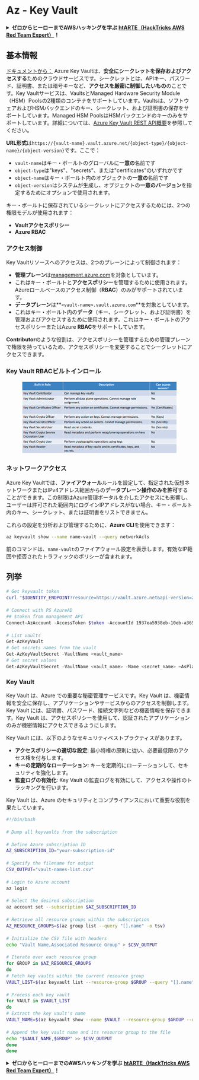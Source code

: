 # Az - Key Vault

<details>

<summary><strong>ゼロからヒーローまでAWSハッキングを学ぶ</strong> <a href="https://training.hacktricks.xyz/courses/arte"><strong>htARTE（HackTricks AWS Red Team Expert）</strong></a><strong>！</strong></summary>

HackTricksをサポートする他の方法：

* **HackTricksで企業を宣伝したい**または**HackTricksをPDFでダウンロードしたい**場合は、[**SUBSCRIPTION PLANS**](https://github.com/sponsors/carlospolop)をチェックしてください！
* [**公式PEASS＆HackTricksスワッグ**](https://peass.creator-spring.com)を入手する
* [**The PEASS Family**](https://opensea.io/collection/the-peass-family)を発見し、独占的な[**NFTs**](https://opensea.io/collection/the-peass-family)コレクションをご覧ください
* \*\*💬 [Discordグループ](https://discord.gg/hRep4RUj7f)\*\*に参加するか、[telegramグループ](https://t.me/peass)に参加するか、**Twitter** 🐦 [**@hacktricks\_live**](https://twitter.com/hacktricks\_live)をフォローする
* **HackTricks**および**HackTricks Cloud**のGitHubリポジトリにPRを提出して、あなたのハッキングテクニックを共有する

</details>

## 基本情報

[ドキュメントから：](https://learn.microsoft.com/en-us/azure/key-vault/general/basic-concepts) Azure Key Vaultは、**安全にシークレットを保存およびアクセスする**ためのクラウドサービスです。シークレットとは、APIキー、パスワード、証明書、または暗号キーなど、**アクセスを厳密に制御したいもの**のことです。Key Vaultサービスは、VaultsとManaged Hardware Security Module（HSM）Poolsの2種類のコンテナをサポートしています。Vaultsは、ソフトウェアおよびHSMバックエンドのキー、シークレット、および証明書の保存をサポートしています。Managed HSM PoolsはHSMバックエンドのキーのみをサポートしています。詳細については、[Azure Key Vault REST API概要](https://learn.microsoft.com/en-us/azure/key-vault/general/about-keys-secrets-certificates)を参照してください。

**URL形式**は`https://{vault-name}.vault.azure.net/{object-type}/{object-name}/{object-version}`です。ここで：

* `vault-name`はキー・ボールトのグローバルに**一意の**名前です
* `object-type`は"keys"、"secrets"、または"certificates"のいずれかです
* `object-name`はキー・ボールト内のオブジェクトの**一意の**名前です
* `object-version`はシステムが生成し、オブジェクトの**一意のバージョン**を指定するためにオプションで使用されます。

キー・ボールトに保存されているシークレットにアクセスするためには、2つの権限モデルが使用されます：

* **Vaultアクセスポリシー**
* **Azure RBAC**

### アクセス制御 <a href="#access-control" id="access-control"></a>

Key Vaultリソースへのアクセスは、2つのプレーンによって制御されます：

* **管理プレーン**は[management.azure.com](http://management.azure.com/)を対象としています。
* これはキー・ボールトと**アクセスポリシー**を管理するために使用されます。Azureロールベースのアクセス制御（**RBAC**）のみがサポートされています。
* **データプレーン**は\*\*`<vault-name>.vault.azure.com`\*\*を対象としています。
* これはキー・ボールト内の**データ**（キー、シークレット、および証明書）を管理およびアクセスするために使用されます。これはキー・ボールトのアクセスポリシーまたはAzure **RBAC**をサポートしています。

**Contributor**のような役割は、アクセスポリシーを管理するための管理プレーンで権限を持っているため、アクセスポリシーを変更することでシークレットにアクセスできます。

### Key Vault RBACビルトインロール <a href="#rbac-built-in-roles" id="rbac-built-in-roles"></a>

<figure><img src="../../../.gitbook/assets/image (3) (1) (1) (1) (1).png" alt=""><figcaption></figcaption></figure>

### ネットワークアクセス

Azure Key Vaultでは、**ファイアウォール**ルールを設定して、指定された仮想ネットワークまたはIPv4アドレス範囲からの**データプレーン操作のみを許可**することができます。この制限はAzure管理ポータルを介したアクセスにも影響し、ユーザーは許可された範囲内にログインIPアドレスがない場合、キー・ボールト内のキー、シークレット、または証明書をリストできません。

これらの設定を分析および管理するために、**Azure CLI**を使用できます：

```bash
az keyvault show --name name-vault --query networkAcls
```

前のコマンドは、`name-vault`のファイアウォール設定を表示します。有効なIP範囲や拒否されたトラフィックのポリシーが含まれます。

## 列挙

```powershell
# Get keyvault token
curl "$IDENTITY_ENDPOINT?resource=https://vault.azure.net&api-version=2017-09-01" -H secret:$IDENTITY_HEADER

# Connect with PS AzureAD
## $token from management API
Connect-AzAccount -AccessToken $token -AccountId 1937ea5938eb-10eb-a365-10abede52387 -KeyVaultAccessToken $keyvaulttoken

# List vaults
Get-AzKeyVault
# Get secrets names from the vault
Get-AzKeyVaultSecret -VaultName <vault_name>
# Get secret values
Get-AzKeyVaultSecret -VaultName <vault_name> -Name <secret_name> –AsPlainText
```

### Key Vault

Key Vault は、Azure での重要な秘密管理サービスです。Key Vault は、機密情報を安全に保存し、アプリケーションやサービスからのアクセスを制御します。Key Vault には、証明書、パスワード、接続文字列などの機密情報を保存できます。Key Vault は、アクセスポリシーを使用して、認証されたアプリケーションのみが機密情報にアクセスできるようにします。

Key Vault には、以下のようなセキュリティベストプラクティスがあります。

* **アクセスポリシーの適切な設定**: 最小特権の原則に従い、必要最低限のアクセス権を付与します。
* **キーの定期的なローテーション**: キーを定期的にローテーションして、セキュリティを強化します。
* **監査ログの有効化**: Key Vault の監査ログを有効にして、アクセスや操作のトラッキングを行います。

Key Vault は、Azure のセキュリティとコンプライアンスにおいて重要な役割を果たしています。

```bash
#!/bin/bash

# Dump all keyvaults from the subscription

# Define Azure subscription ID
AZ_SUBSCRIPTION_ID="your-subscription-id"

# Specify the filename for output
CSV_OUTPUT="vault-names-list.csv"

# Login to Azure account
az login

# Select the desired subscription
az account set --subscription $AZ_SUBSCRIPTION_ID

# Retrieve all resource groups within the subscription
AZ_RESOURCE_GROUPS=$(az group list --query "[].name" -o tsv)

# Initialize the CSV file with headers
echo "Vault Name,Associated Resource Group" > $CSV_OUTPUT

# Iterate over each resource group
for GROUP in $AZ_RESOURCE_GROUPS
do
# Fetch key vaults within the current resource group
VAULT_LIST=$(az keyvault list --resource-group $GROUP --query "[].name" -o tsv)

# Process each key vault
for VAULT in $VAULT_LIST
do
# Extract the key vault's name
VAULT_NAME=$(az keyvault show --name $VAULT --resource-group $GROUP --query "name" -o tsv)

# Append the key vault name and its resource group to the file
echo "$VAULT_NAME,$GROUP" >> $CSV_OUTPUT
done
done
```

<details>

<summary><strong>ゼロからヒーローまでのAWSハッキングを学ぶ</strong> <a href="https://training.hacktricks.xyz/courses/arte"><strong>htARTE（HackTricks AWS Red Team Expert）</strong></a><strong>！</strong></summary>

HackTricksをサポートする他の方法：

* **HackTricksで企業を宣伝したい**または**HackTricksをPDFでダウンロードしたい**場合は、[**SUBSCRIPTION PLANS**](https://github.com/sponsors/carlospolop)をチェックしてください！
* [**公式PEASS＆HackTricksのグッズ**](https://peass.creator-spring.com)を入手する
* [**The PEASS Family**](https://opensea.io/collection/the-peass-family)を発見し、独占的な[**NFTs**](https://opensea.io/collection/the-peass-family)のコレクションを見つける
* \*\*💬 [**Discordグループ**](https://discord.gg/hRep4RUj7f)または[**telegramグループ**](https://t.me/peass)に参加するか、**Twitter** 🐦 [**@hacktricks\_live**](https://twitter.com/hacktricks\_live)**をフォローする。**
* **ハッキングトリックを共有するために、PRを** [**HackTricks**](https://github.com/carlospolop/hacktricks) **および** [**HackTricks Cloud**](https://github.com/carlospolop/hacktricks-cloud) **のGitHubリポジトリに提出してください。**

</details>
